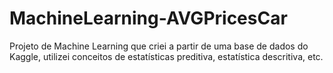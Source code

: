 # MachineLearning-AVGPricesCar
Projeto de Machine Learning que criei a partir de uma base de dados do Kaggle, utilizei conceitos de estatísticas preditiva, estatística descritiva, etc.
